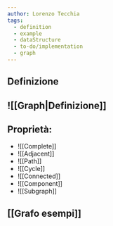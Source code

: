 ```yaml
---
author: Lorenzo Tecchia
tags:
  - definition
  - example
  - dataStructure
  - to-do/implementation
  - graph
---
```

## Definizione
![[Graph|Definizione]]
---


## Proprietà:
- ![[Complete]]
- ![[Adjacent]]
- ![[Path]]
- ![[Cycle]]
- ![[Connected]]
- ![[Component]]
- ![[Subgraph]]


## [[Grafo esempi]] 

